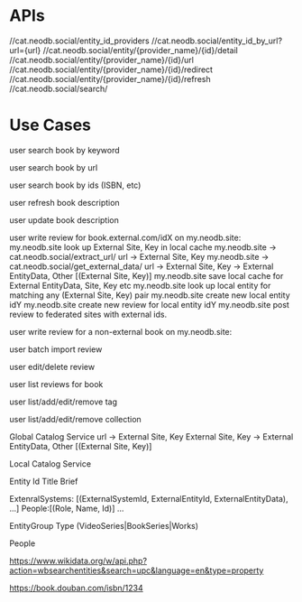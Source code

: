 APIs
====
//cat.neodb.social/entity_id_providers
//cat.neodb.social/entity_id_by_url?url={url}
//cat.neodb.social/entity/{provider_name}/{id}/detail
//cat.neodb.social/entity/{provider_name}/{id}/url
//cat.neodb.social/entity/{provider_name}/{id}/redirect
//cat.neodb.social/entity/{provider_name}/{id}/refresh
//cat.neodb.social/search/

Use Cases
=========

user search book by keyword

user search book by url

user search book by ids (ISBN, etc)

user refresh book description

user update book description

user write review for book.external.com/idX on my.neodb.site:
my.neodb.site look up External Site, Key in local cache
my.neodb.site -> cat.neodb.social/extract_url/ url -> External Site, Key
my.neodb.site -> cat.neodb.social/get_external_data/ url -> External Site, Key -> External EntityData, Other [(External Site, Key)]
my.neodb.site save local cache for External EntityData, Site, Key etc
my.neodb.site look up local entity for matching any (External Site, Key) pair
my.neodb.site create new local entity idY
my.neodb.site create new review for local entity idY
my.neodb.site post review to federated sites with external ids. 

user write review for a non-external book on my.neodb.site:

user batch import review 

user edit/delete review

user list reviews for book

user list/add/edit/remove tag

user list/add/edit/remove collection


Global Catalog Service
url -> External Site, Key
External Site, Key -> External EntityData, Other [(External Site, Key)]


Local Catalog Service


Entity
Id
Title
Brief

ExtenralSystems: [(ExternalSystemId, ExternalEntityId, ExternalEntityData), ...]
People:[(Role, Name, Id)]
...

EntityGroup
Type (VideoSeries|BookSeries|Works)

People



https://www.wikidata.org/w/api.php?action=wbsearchentities&search=upc&language=en&type=property

https://book.douban.com/isbn/1234
